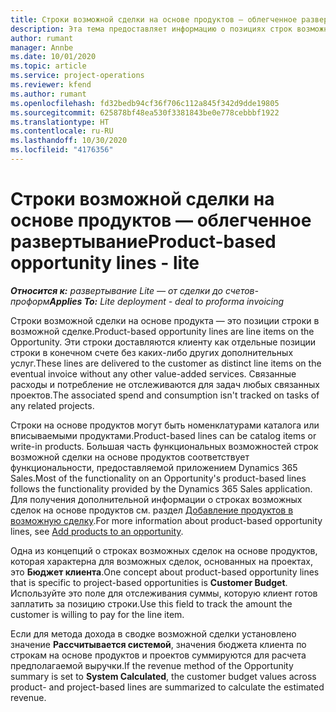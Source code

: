 ```yaml
---
title: Строки возможной сделки на основе продуктов — облегченное развертывание
description: Эта тема предоставляет информацию о позициях строк возможной сделки на основе продукта в Project Operations.
author: rumant
manager: Annbe
ms.date: 10/01/2020
ms.topic: article
ms.service: project-operations
ms.reviewer: kfend
ms.author: rumant
ms.openlocfilehash: fd32bedb94cf36f706c112a845f342d9dde19805
ms.sourcegitcommit: 625878bf48ea530f3381843be0e778cebbbf1922
ms.translationtype: HT
ms.contentlocale: ru-RU
ms.lasthandoff: 10/30/2020
ms.locfileid: "4176356"
---
```

# <a name="product-based-opportunity-lines---lite"></a><span data-ttu-id="4a31c-103">Строки возможной сделки на основе продуктов — облегченное развертывание</span><span class="sxs-lookup"><span data-stu-id="4a31c-103">Product-based opportunity lines - lite</span></span>

<span data-ttu-id="4a31c-104">_**Относится к:** развертывание Lite — от сделки до счетов-проформ_</span><span class="sxs-lookup"><span data-stu-id="4a31c-104">_**Applies To:** Lite deployment - deal to proforma invoicing_</span></span>

<span data-ttu-id="4a31c-105">Строки возможной сделки на основе продукта — это позиции строки в возможной сделке.</span><span class="sxs-lookup"><span data-stu-id="4a31c-105">Product-based opportunity lines are line items on the Opportunity.</span></span> <span data-ttu-id="4a31c-106">Эти строки доставляются клиенту как отдельные позиции строки в конечном счете без каких-либо других дополнительных услуг.</span><span class="sxs-lookup"><span data-stu-id="4a31c-106">These lines are delivered to the customer as distinct line items on the eventual invoice without any other value-added services.</span></span> <span data-ttu-id="4a31c-107">Связанные расходы и потребление не отслеживаются для задач любых связанных проектов.</span><span class="sxs-lookup"><span data-stu-id="4a31c-107">The associated spend and consumption isn't tracked on tasks of any related projects.</span></span>

<span data-ttu-id="4a31c-108">Строки на основе продуктов могут быть номенклатурами каталога или вписываемыми продуктами.</span><span class="sxs-lookup"><span data-stu-id="4a31c-108">Product-based lines can be catalog items or write-in products.</span></span> <span data-ttu-id="4a31c-109">Большая часть функциональных возможностей строк возможной сделки на основе продуктов соответствует функциональности, предоставляемой приложением Dynamics 365 Sales.</span><span class="sxs-lookup"><span data-stu-id="4a31c-109">Most of the functionality on an Opportunity's product-based lines follows the functionality provided by the Dynamics 365 Sales application.</span></span> <span data-ttu-id="4a31c-110">Для получения дополнительной информации о строках возможных сделок на основе продуктов см. раздел [Добавление продуктов в возможную сделку](https://docs.microsoft.com/dynamics365/sales-enterprise/add-products-opportunity).</span><span class="sxs-lookup"><span data-stu-id="4a31c-110">For more information about product-based opportunity lines, see [Add products to an opportunity](https://docs.microsoft.com/dynamics365/sales-enterprise/add-products-opportunity).</span></span>

<span data-ttu-id="4a31c-111">Одна из концепций о строках возможных сделок на основе продуктов, которая характерна для возможных сделок, основанных на проектах, это **Бюджет клиента**.</span><span class="sxs-lookup"><span data-stu-id="4a31c-111">One concept about product-based opportunity lines that is specific to project-based opportunities is **Customer Budget**.</span></span> <span data-ttu-id="4a31c-112">Используйте это поле для отслеживания суммы, которую клиент готов заплатить за позицию строки.</span><span class="sxs-lookup"><span data-stu-id="4a31c-112">Use this field to track the amount the customer is willing to pay for the line item.</span></span>

<span data-ttu-id="4a31c-113">Если для метода дохода в сводке возможной сделки установлено значение **Рассчитывается системой**, значения бюджета клиента по строкам на основе продуктов и проектов суммируются для расчета предполагаемой выручки.</span><span class="sxs-lookup"><span data-stu-id="4a31c-113">If the revenue method of the Opportunity summary is set to **System Calculated**, the customer budget values across product- and project-based lines are summarized to calculate the estimated revenue.</span></span>
